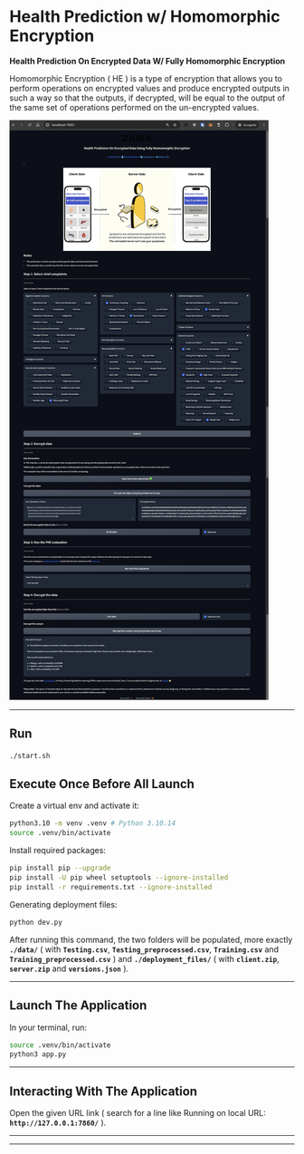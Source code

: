 # Health Prediction w/ Homomorphic Encryption

**Health Prediction On Encrypted Data W/ Fully Homomorphic Encryption**

Homomorphic Encryption ( HE ) is a type of encryption that allows you to perform operations on encrypted values and produce encrypted outputs in such a way so that the outputs, if decrypted, will be equal to the output of the same set of operations performed on the un-encrypted values.

![img](./image-screenshot.png)

---

## Run

```sh
./start.sh
```

## Execute Once Before All Launch

Create a virtual env and activate it:

```sh
python3.10 -m venv .venv # Python 3.10.14
source .venv/bin/activate
```

Install required packages:

```sh
pip install pip --upgrade
pip install -U pip wheel setuptools --ignore-installed
pip install -r requirements.txt --ignore-installed
```

Generating deployment files:

```sh
python dev.py
```

After running this command, the two folders will be populated, more exactly **`./data/`** ( with **`Testing.csv`**, **`Testing_preprocessed.csv`**, **`Training.csv`** and **`Training_preprocessed.csv`** ) and **`./deployment_files/`** ( with **`client.zip`**, **`server.zip`** and **`versions.json`** ).

---

## Launch The Application

In your terminal, run:

```sh
source .venv/bin/activate
python3 app.py
```

---

## Interacting With The Application

Open the given URL link ( search for a line like Running on local URL: **`http://127.0.0.1:7860/`** ).

---

---
